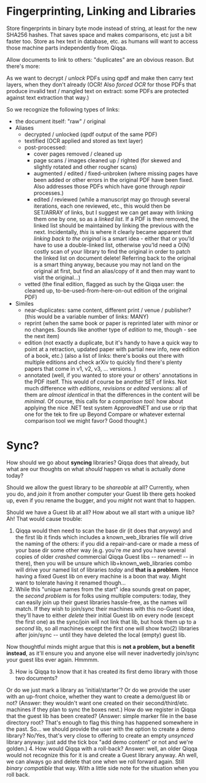 # Fingerprinting, Linking and Libraries

Store fingerprints in binary byte mode instead of string, at least for the new SHA256 hashes. That saves space and makes comparisons, etc just a bit faster too. Store as hex text in database, etc. as humans will want to access those machine parts independently from Qiqqa.

Allow documents to link to others: "duplicates" are an obvious reason. But there's more:

As we want to decrypt / *unlock* PDFs using qpdf and make then carry text layers, when they don't already (OCR! Also *forced OCR* for those PDFs that produce invalid text / mangled text on extract: some PDFs are protected against text extraction that way.)

So we recognize the following types of links:

- the document itself: "raw" / original
- Aliases
  + decrypted / unlocked (qpdf output of the same PDF)
  + textified (OCR applied and stored as text layer)
  + post-processed:
    + cover pages removed / cleaned up
    + page scans / images cleaned up / righted (for skewed and slightly rotated and other rougher scans)
    + augmented / edited / fixed-unbroken (where missing pages have been added or other errors in the original PDF have been fixed. Also addresses those PDFs which have gone through *repair* processes.)
    + edited / reviewed (while a manuscript may go through several iterations, each one reviewed, etc., this would then be SET/ARRAY of links, but I suggest we can get away with linking them one by one, so as a *linked list*. If a PDF is then removed, the linked list should be maintained by linking the previous with the next. Incidentally, *this* is where it clearly became apparent that *linking back to the original* is a smart idea - either that or you'ld have to use a double-linked list, otherwise you'ld need a O(N) costly scan of your library to find the original in order to patch the linked list on document delete! Referring back to the original is a smart thing anyway, because you may not land on the original at first, but find an alias/copy of it and then may want to visit the original...)
  + vetted (the final edition, flagged as such by the Qiqqa user: the cleaned up, to-be-used-from-here-on-out edition of the original PDF)
- Similes
  + near-duplicates: same content, different print / venue / publisher? (this would be a variable number of links: MANY)
  + reprint (when the same book or paper is reprinted later with minor or no changes. Sounds like another type of *edition* to me, though - see the next item)
  + edition (not exactly a duplicate, but it's handy to have a quick way to point at a retraction, updated paper with partial new info, new edition of a book, etc.) (also a list of links: there's books out there with multiple editions and check arXiv to quickly find there's plenty papers that come in v1, v2, v3, ... versions. )
  + annotated (well, if you wanted to store your or others' annotations in the PDF itself. This would of course be another SET of links. Not much difference with *editions*, *revisions* or *edited* versions: all of them are *almost identical* in that the differences in the content will be *minimal*. Of course, this calls for a *comparison tool*: how about applying the nice .NET test system ApprovedNET and use or rip that one for the tek to fire up Beyond Compare or whatever external comparison tool we might favor? Good thought.)
  
# Sync?

How should we go about **syncing** libraries? Qiqqa does that already, but what are our thoughts on what *should* happen vs what is actually done today?

Should we allow the guest library to be *shareable* at all? Currently, when you do, and *join* it from another computer your Guest lib there gets hooked up, even if you rename the bugger, and you *might* not want that to happen.

Should we have a Guest lib at all? How about we all start with a unique lib? Ah! That would cause trouble:

1. Qiqqa would then need to scan the base dir (it does that *anyway*) and the first lib it finds which includes a known_web_libraries file will drive the naming of the others: if you did a repair-and-care or made a mess of your base dir some other way (e.g. you're *me* and you have several copies of older *crashed* commercial Qiqqa Guest libs -- renamed! -- in there), then you will be unsure which lib+known_web_libraries combo will drive your named list of libraries *today* and **that is a problem**. Hence having a fixed Guest lib on every machine is a boon that way. Might want to tolerate having it renamed though...
2. While this "unique names from the start" idea sounds great on paper, the *second problem* is for folks using multiple computers: today, they can easily join up their guest libraries hassle-free, as the names will match. If they wish to join/sync their machines with this no-Guest idea, they'll have to either *delete* their initial Guest lib on every node (except the first one) as the sync/join will not link that lib, but hook them up to a *second* lib, so all machines except the first one will show two(2) libraries after join/sync -- until they have deleted the local (empty) guest lib.
  
  Now thoughtful minds might argue that this is **not a problem, but a benefit instead**, as it'll ensure you and anyone else will never inadvertedly join/sync your guest libs ever again. Hmmmm.
  
3. How is Qiqqa to know that it has created its first demo library with those two documents?

  Or do we just mark a library as 'initial/starter'? Or do we provide the user with an up-front choice, whether they want to create a demo/guest lib or not? (Answer: they wouldn't want one created on their second/third/etc. machines if they plan to sync the boxes next.) How do we register in Qiqqa that the guest lib has been created? (Answer: simple marker file in the base directory root? That's enough to flag this thing has happened somewhere in the past. So... we should provide the user with the option to create a demo library? No/Yes, that's very close to offering to create an empty *unsynced* library anyway: just add the tick box "add demo content" or not and we're golden.)
4. How would Qiqqa with a roll-back? Answer: well, an older Qiqqa would not recognize this for it is and create a Guest library anyway. Ah well, we can always go and delete that one when we roll forward again. Still *binary compatible* that way. With a little side note for the situation when you roll back.
 



   
